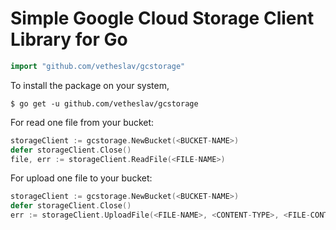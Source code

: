 # Simple Google Cloud Storage Client Library for Go


```go
import "github.com/vetheslav/gcstorage"
```

To install the package on your system,

```
$ go get -u github.com/vetheslav/gcstorage
```

For read one file from your bucket:

```go
storageClient := gcstorage.NewBucket(<BUCKET-NAME>)
defer storageClient.Close()
file, err := storageClient.ReadFile(<FILE-NAME>)
```

For upload one file to your bucket:

```go
storageClient := gcstorage.NewBucket(<BUCKET-NAME>)
defer storageClient.Close()
err := storageClient.UploadFile(<FILE-NAME>, <CONTENT-TYPE>, <FILE-CONTENT>)
```
